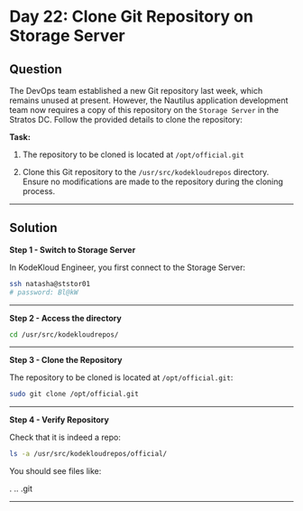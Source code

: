 # Day 22: Clone Git Repository on Storage Server

## Question

The DevOps team established a new Git repository last week, which remains unused at present. However, the Nautilus application development team now requires a copy of this repository on the `Storage Server` in the Stratos DC. Follow the provided details to clone the repository:

**Task:**

1. The repository to be cloned is located at `/opt/official.git`

2. Clone this Git repository to the `/usr/src/kodekloudrepos` directory. Ensure no modifications are made to the repository during the cloning process.

---

## Solution


**Step 1 - Switch to Storage Server**

In KodeKloud Engineer, you first connect to the Storage Server:

```bash
ssh natasha@ststor01
# password: Bl@kW
```

---

**Step 2 - Access the directory**

```bash
cd /usr/src/kodekloudrepos/
```

---

**Step 3 - Clone the Repository**

The repository to be cloned is located at `/opt/official.git`:

```bash
sudo git clone /opt/official.git
```

---

**Step 4 - Verify Repository**

Check that it is indeed a repo:

```bash
ls -a /usr/src/kodekloudrepos/official/
```

You should see files like:

.  ..  .git

---
